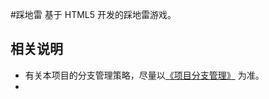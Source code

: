 #踩地雷
基于 HTML5 开发的踩地雷游戏。
## 相关说明
* 有关本项目的分支管理策略，尽量以[《项目分支管理》](https://github.com/html5go/mines/issues/1) 为准。
* 

##

